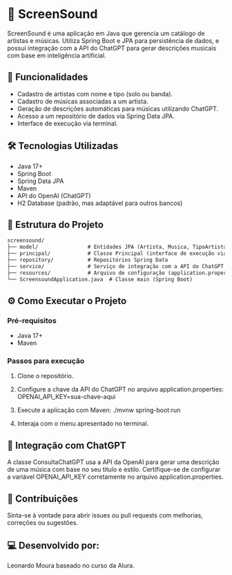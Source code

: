 # 🎵 ScreenSound

ScreenSound é uma aplicação em Java que gerencia um catálogo de artistas e músicas. Utiliza Spring Boot e JPA para persistência de dados, e possui integração com a API do ChatGPT para gerar descrições musicais com base em inteligência artificial.

## 🚀 Funcionalidades

- Cadastro de artistas com nome e tipo (solo ou banda).
- Cadastro de músicas associadas a um artista.
- Geração de descrições automáticas para músicas utilizando ChatGPT.
- Acesso a um repositório de dados via Spring Data JPA.
- Interface de execução via terminal.

## 🛠️ Tecnologias Utilizadas

- Java 17+
- Spring Boot
- Spring Data JPA
- Maven
- API do OpenAI (ChatGPT)
- H2 Database (padrão, mas adaptável para outros bancos)

## 📁 Estrutura do Projeto

```txt
screensound/
├── model/                # Entidades JPA (Artista, Musica, TipoArtista)
├── principal/            # Classe Principal (interface de execução via console)
├── repository/           # Repositórios Spring Data
├── service/              # Serviço de integração com a API do ChatGPT
├── resources/            # Arquivo de configuração (application.properties)
└── ScreensoundApplication.java  # Classe main (Spring Boot)
```


## ⚙️ Como Executar o Projeto

### Pré-requisitos

- Java 17+
- Maven

### Passos para execução

1. Clone o repositório.
   
2. Configure a chave da API do ChatGPT no arquivo application.properties: OPENAI_API_KEY=sua-chave-aqui

3. Execute a aplicação com Maven: ./mvnw spring-boot:run

4. Interaja com o menu apresentado no terminal.

## 🧠 Integração com ChatGPT

A classe ConsultaChatGPT usa a API da OpenAI para gerar uma descrição de uma música com base no seu título e estilo. Certifique-se de configurar a variável OPENAI_API_KEY corretamente no arquivo application.properties.

## 🤝 Contribuições

Sinta-se à vontade para abrir issues ou pull requests com melhorias, correções ou sugestões.

## 💻 Desenvolvido por:
Leonardo Moura baseado no curso da Alura.

